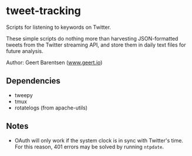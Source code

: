 tweet-tracking
==============
Scripts for listening to keywords on Twitter.

These simple scripts do nothing more than harvesting JSON-formatted tweets
from the Twitter streaming API, and store them in daily text files for
future analysis.

Author: Geert Barentsen (www.geert.io)

Dependencies
------------
* tweepy
* tmux
* rotatelogs (from apache-utils)

Notes
-----
* OAuth will only work if the system clock is in sync with Twitter's time.
For this reason, 401 errors may be solved by running `ntpdate`.

